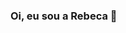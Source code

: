### Oi, eu sou a Rebeca 👋

<!--
- 🌱 I’m currently learning Python/Java
- 📫 How to reach me: rebecamssilva23@gmail.com
- 💻 Student at UniLaSalle/RJ
-->


<!-- Não tirar o comentário
[![Anurag's GitHub stats](https://github-readme-stats.vercel.app/api?username=rebecamacedosoares&show_icons=true&theme=cobalt)](https://github.com/anuraghazra/github-readme-stats)

[![Top Langs](https://github-readme-stats.vercel.app/api/top-langs/?username=rebecamacedosoares&show_icons=true&theme=cobalt&layout=compact)](https://github.com/anuraghazra/github-readme-stats)
-->


<!--
<a href="https://github.com/anuraghazra/github-readme-stats">
  <img align="center" src="https://github-readme-stats.vercel.app/api?username=rebecamacedosoares&show_icons=true&theme=cobalt" />
</a>
<a href="https://github.com/anuraghazra/convoychat">
  <img align="center" src="https://github-readme-stats.vercel.app/api/top-langs/?username=rebecamacedosoares&show_icons=true&theme=cobalt&layout=compact" />
</a>


<div style="display: inline_block"><br>
  <img align="center" alt="Rebeca-HTML" height="30" width="40" src="https://cdn.jsdelivr.net/gh/devicons/devicon/icons/html5/html5-original.svg" />
  <img align="center" alt="Rebeca-CSS" height="30" width="40" src="https://cdn.jsdelivr.net/gh/devicons/devicon/icons/css3/css3-original.svg" />
  <img align="center" alt="Rebeca-JS" height="30" width="40" src="https://cdn.jsdelivr.net/gh/devicons/devicon/icons/javascript/javascript-original.svg" />
  <img align="center" alt="Rebeca-PYTHON" height="30" width="40" src="https://cdn.jsdelivr.net/gh/devicons/devicon/icons/python/python-original.svg" />
  <img align="center" alt="Rebeca-C" height="30" width="40" src="https://cdn.jsdelivr.net/gh/devicons/devicon/icons/c/c-original.svg" />
  
  
  <img align="center" alt="Rebeca-C++" height="30" width="40" src="https://cdn.jsdelivr.net/gh/devicons/devicon/icons/cplusplus/cplusplus-original.svg" />
  <img align="center" alt="Rebeca-C#" height="30" width="40" src="https://cdn.jsdelivr.net/gh/devicons/devicon/icons/csharp/csharp-original.svg" />
  <img align="center" alt="Rebeca-JAVA" height="30" width="40" src="https://cdn.jsdelivr.net/gh/devicons/devicon/icons/java/java-original.svg" />
 
  
</div>


<div>
  <a href="" target="_blank" <img src="https://img.shields.io/badge/Discord-7289DA?style=for-the-badge&logo=discord&logoColor=white" target="_blank"></a>
  <a href="" target="_blank" <img src="https://img.shields.io/badge/Gmail-D14836?style=for-the-badge&logo=gmail&logoColor=white" target="_blank"></a>
</div>
-->
